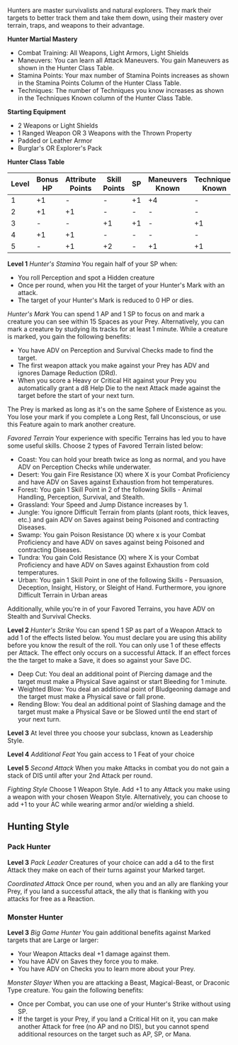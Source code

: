 Hunters are master survivalists and natural explorers. They mark their targets to better track them and take them down, using their mastery over terrain, traps, and weapons to their advantage.

**Hunter Martial Mastery**
- Combat Training: All Weapons, Light Armors, Light Shields
- Maneuvers: You can learn all Attack Maneuvers. You gain Maneuvers as shown in the Hunter Class Table.
- Stamina Points: Your max number of Stamina Points increases as shown in the Stamina Points Column of the Hunter Class Table.
- Techniques: The number of Techniques you know increases as shown in the Techniques Known column of the Hunter Class Table.

**Starting Equipment**
- 2 Weapons or Light Shields
- 1 Ranged Weapon OR 3 Weapons with the Thrown Property
- Padded or Leather Armor
- Burglar's OR Explorer's Pack

**Hunter Class Table**

| Level | Bonus HP | Attribute Points | Skill Points | SP  | Maneuvers Known | Techniques Known |
| ----- | -------- | ---------------- | ------------ | --- | --------------- | ---------------- |
| 1     | +1       | -                | -            | +1  | +4              | -                |
| 2     | +1       | +1               | -            | -   | -               | -                |
| 3     | -        | -                | +1           | +1  | -               | +1               |
| 4     | +1       | +1               | -            | -   | -               | -                |
| 5     | -        | +1               | +2           | -   | +1              | +1               |

**Level 1**
*Hunter's Stamina*
You regain half of your SP when:
- You roll Perception and spot a Hidden creature
- Once per round, when you Hit the target of your Hunter's Mark with an attack.
- The target of your Hunter's Mark is reduced to 0 HP or dies.

*Hunter's Mark*
You can spend 1 AP and 1 SP to focus on and mark a creature you can see within 15 Spaces as your Prey. Alternatively, you can mark a creature by studying its tracks for at least 1 minute. While a creature is marked, you gain the following benefits:
- You have ADV on Perception and Survival Checks made to find the target. 
- The first weapon attack you make against your Prey has ADV and ignores Damage Reduction (DRd).
- When you score a Heavy or Critical Hit against your Prey you automatically grant a d8 Help Die to the next Attack made against the target before the start of your next turn.

The Prey is marked as long as it's on the same Sphere of Existence as you. You lose your mark if you complete a Long Rest, fall Unconscious, or use this Feature again to mark another creature.

*Favored Terrain*
Your experience with specific Terrains has led you to have some useful skills. Choose 2 types of Favored Terrain listed below:
- Coast: You can hold your breath twice as long as normal, and you have ADV on Perception Checks while underwater.
- Desert: You gain Fire Resistance (X) where X is your Combat Proficiency and have ADV on Saves against Exhaustion from hot temperatures. 
- Forest: You gain 1 Skill Point in 2 of the following Skills - Animal Handling, Perception, Survival, and Stealth.
- Grassland: Your Speed and Jump Distance increases by 1.
- Jungle: You ignore Difficult Terrain from plants (plant roots, thick leaves, etc.) and gain ADV on Saves against being Poisoned and contracting Diseases.
- Swamp: You gain Poison Resistance (X) where x is your Combat Proficiency and have ADV on saves against being Poisoned and contracting Diseases.
- Tundra: You gain Cold Resistance (X) where X is your Combat Proficiency and have ADV on Saves against Exhaustion from cold temperatures.
- Urban: You gain 1 Skill Point in one of the following Skills - Persuasion, Deception, Insight, History, or Sleight of Hand. Furthermore, you ignore Difficult Terrain in Urban areas

Additionally, while you're in of your Favored Terrains, you have ADV on Stealth and Survival Checks. 


**Level 2**
*Hunter's Strike*
You can spend 1 SP as part of a Weapon Attack to add 1 of the effects listed below. You must declare you are using this ability before you know the result of the roll. You can only use 1 of these effects per Attack. The effect only occurs on a successful Attack. If an effect forces the the target to make a Save, it does so against your Save DC.
- Deep Cut: You deal an additional point of Piercing damage and the target must make a Physical Save against or start Bleeding for 1 minute.
- Weighted Blow: You deal an additional point of Bludgeoning damage and the target must make a Physical save or fall prone.
- Rending Blow: You deal an additional point of Slashing damage and the target must make a Physical Save or be Slowed until the end start of your next turn.  


**Level 3**
At level three you choose your subclass, known as Leadership Style. 

**Level 4**
*Additional Feat*
You gain access to 1 Feat of your choice

**Level 5**
*Second Attack*
When you make Attacks in combat you do not gain a stack of DIS until after your 2nd Attack per round.

*Fighting Style*
Choose 1 Weapon Style. Add +1 to any Attack you make using a weapon with your chosen Weapon Style. Alternatively, you can choose to add +1 to your AC while wearing armor and/or wielding a shield.

## Hunting Style
### Pack Hunter
**Level 3**
*Pack Leader*
Creatures of your choice can add a d4 to the first Attack they make on each of their turns against your Marked target.

*Coordinated Attack*
Once per round, when you and an ally are flanking your Prey, if you land a successful attack, the ally that is flanking with you attacks for free as a Reaction. 

### Monster Hunter
**Level 3**
*Big Game Hunter*
You gain additional benefits against Marked targets that are Large or larger:
- Your Weapon Attacks deal +1 damage against them.
- You have ADV on Saves they force you to make.
- You have ADV on Checks you to learn more about your Prey.

*Monster Slayer*
When you are attacking a Beast, Magical-Beast, or Draconic Type creature. You gain the following benefits:
- Once per Combat, you can use one of your Hunter's Strike without using SP.
- If the target is your Prey, if you land a Critical Hit on it, you can make another Attack for free (no AP and no DIS), but you cannot spend additional resources on the target such as AP, SP, or Mana.  
